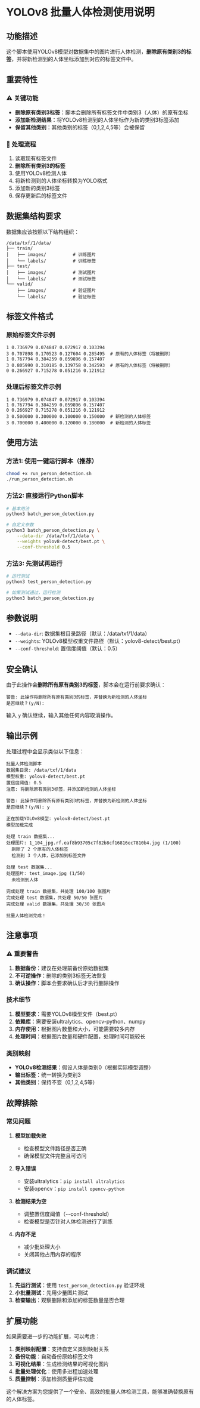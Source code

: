 # YOLOv8 批量人体检测使用说明

## 功能描述

这个脚本使用YOLOv8模型对数据集中的图片进行人体检测，**删除原有类别3的标签**，并将新检测到的人体坐标添加到对应的标签文件中。

## 重要特性

### ⚠️ 关键功能
- **删除原有类别3标签**：脚本会删除所有标签文件中类别3（人体）的原有坐标
- **添加新检测结果**：将YOLOv8检测到的人体坐标作为新的类别3标签添加
- **保留其他类别**：其他类别的标签（0,1,2,4,5等）会被保留

### 🔄 处理流程
1. 读取现有标签文件
2. **删除所有类别3的标签**
3. 使用YOLOv8检测人体
4. 将新检测到的人体坐标转换为YOLO格式
5. 添加新的类别3标签
6. 保存更新后的标签文件

## 数据集结构要求

数据集应该按照以下结构组织：
```
/data/txf/1/data/
├── train/
│   ├── images/          # 训练图片
│   └── labels/          # 训练标签
├── test/
│   ├── images/          # 测试图片
│   └── labels/          # 测试标签
└── valid/
    ├── images/          # 验证图片
    └── labels/          # 验证标签
```

## 标签文件格式

### 原始标签文件示例
```
1 0.736979 0.074847 0.072917 0.103394
3 0.707898 0.170523 0.127604 0.285495  # 原有的人体标签（将被删除）
1 0.767794 0.384259 0.059896 0.157407
3 0.805990 0.310185 0.139758 0.342593  # 原有的人体标签（将被删除）
0 0.266927 0.715278 0.051216 0.121912
```

### 处理后标签文件示例
```
1 0.736979 0.074847 0.072917 0.103394
1 0.767794 0.384259 0.059896 0.157407
0 0.266927 0.715278 0.051216 0.121912
3 0.500000 0.300000 0.100000 0.150000  # 新检测的人体标签
3 0.700000 0.400000 0.120000 0.180000  # 新检测的人体标签
```

## 使用方法

### 方法1: 使用一键运行脚本（推荐）
```bash
chmod +x run_person_detection.sh
./run_person_detection.sh
```

### 方法2: 直接运行Python脚本
```bash
# 基本用法
python3 batch_person_detection.py

# 自定义参数
python3 batch_person_detection.py \
    --data-dir /data/txf/1/data \
    --weights yolov8-detect/best.pt \
    --conf-threshold 0.5
```

### 方法3: 先测试再运行
```bash
# 运行测试
python3 test_person_detection.py

# 如果测试通过，运行检测
python3 batch_person_detection.py
```

## 参数说明

- `--data-dir`: 数据集根目录路径（默认：/data/txf/1/data）
- `--weights`: YOLOv8模型权重文件路径（默认：yolov8-detect/best.pt）
- `--conf-threshold`: 置信度阈值（默认：0.5）

## 安全确认

由于此操作会**删除所有原有类别3的标签**，脚本会在运行前要求确认：

```
警告: 此操作将删除所有原有类别3的标签，并替换为新检测的人体坐标
是否继续？(y/N): 
```

输入 `y` 确认继续，输入其他任何内容取消操作。

## 输出示例

处理过程中会显示类似以下信息：
```
批量人体检测脚本
数据集目录: /data/txf/1/data
模型权重: yolov8-detect/best.pt
置信度阈值: 0.5
注意: 将删除原有类别3标签，并添加新检测的人体坐标

警告: 此操作将删除所有原有类别3的标签，并替换为新检测的人体坐标
是否继续？(y/N): y

正在加载YOLOv8模型: yolov8-detect/best.pt
模型加载完成

处理 train 数据集...
处理图片: 1_104_jpg.rf.eaf8b93705c7f82b8cf16816ec7810b4.jpg (1/100)
  删除了 2 个原有的人体标签
  检测到 3 个人体，已添加到标签文件

处理 test 数据集...
处理图片: test_image.jpg (1/50)
  未检测到人体

完成处理 train 数据集，共处理 100/100 张图片
完成处理 test 数据集，共处理 50/50 张图片
完成处理 valid 数据集，共处理 30/30 张图片

批量人体检测完成！
```

## 注意事项

### ⚠️ 重要警告
1. **数据备份**：建议在处理前备份原始数据集
2. **不可逆操作**：删除的类别3标签无法恢复
3. **确认操作**：脚本会要求确认后才执行删除操作

### 技术细节
1. **模型要求**：需要YOLOv8模型文件（best.pt）
2. **依赖库**：需要安装ultralytics、opencv-python、numpy
3. **内存使用**：根据图片数量和大小，可能需要较多内存
4. **处理时间**：根据图片数量和硬件配置，处理时间可能较长

### 类别映射
- **YOLOv8检测结果**：假设人体是类别0（根据实际模型调整）
- **输出标签**：统一转换为类别3
- **其他类别**：保持不变（0,1,2,4,5等）

## 故障排除

### 常见问题

1. **模型加载失败**
   - 检查模型文件路径是否正确
   - 确保模型文件完整且可访问

2. **导入错误**
   - 安装ultralytics：`pip install ultralytics`
   - 安装opencv：`pip install opencv-python`

3. **检测结果为空**
   - 调整置信度阈值（--conf-threshold）
   - 检查模型是否针对人体检测进行了训练

4. **内存不足**
   - 减少批处理大小
   - 关闭其他占用内存的程序

### 调试建议

1. **先运行测试**：使用 `test_person_detection.py` 验证环境
2. **小批量测试**：先用少量图片测试
3. **检查输出**：观察删除和添加的标签数量是否合理

## 扩展功能

如果需要进一步的功能扩展，可以考虑：

1. **类别映射配置**：支持自定义类别映射关系
2. **备份功能**：自动备份原始标签文件
3. **可视化结果**：生成检测结果的可视化图片
4. **批量处理优化**：使用多进程加速处理
5. **质量控制**：添加检测质量评估功能

这个解决方案为您提供了一个安全、高效的批量人体检测工具，能够准确替换原有的人体标签。 